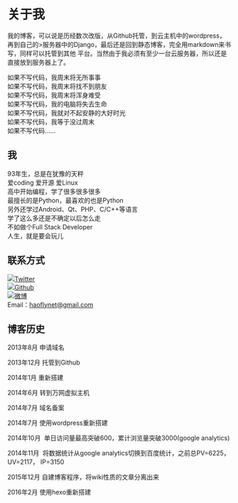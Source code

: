 # 关于我
我的博客，可以说是历经数次改版，从Github托管，到云主机中的wordpress，再到自己的>服务器中的Django，最后还是回到静态博客，完全用markdown来书写，同样可以托管到其他
平台。当然由于我必须有至少一台云服务器，所以还是直接放到服务器上了。

如果不写代码，我周末将无所事事  
如果不写代码，我周末将找不到朋友  
如果不写代码，我周末将浑身难受  
如果不写代码，我的电脑将失去生命  
如果不写代码，我就对不起安静的大好时光  
如果不写代码，我等于没过周末  
如果不写代码……  

## 我

93年生，总是在犹豫的天秤  
爱coding  爱开源  爱Linux  
高中开始编程，学了很多很多很多  
最擅长的是Python，最喜欢的也是Python  
另外还学过Android、Qt、PHP、C/C++等语言  
学了这么多还是不确定以后怎么走  
不如做个Full Stack Developer  
人生，就是要会玩儿  

## 联系方式

![](http://ipp0tsuk0.qiniudn.com/wp-content/uploads/2013/07/twitter.png)[Twitter](https://twitter.com/haofly)  
![](http://ipp0tsuk0.qiniudn.com/wp-content/uploads/2013/07/github.png)[Github](https://github.com/haoflynet)  
![](http://ipp0tsuk0.qiniudn.com/wp-content/uploads/2013/07/weibo.png)[微博](http://weibo.com/haoflynet)  
Email：haoflynet@gmail.com

## 博客历史

2013年8月 申请域名

2013年12月 托管到Github

2014年1月  重新搭建

2014年6月 转到万网虚拟主机

2014年7月 域名备案

2014年7月 使用wordpress重新搭建

2014年10月  单日访问量最高突破600，累计浏览量突破3000(google analytics)

2014年11月  将数据统计从google analytics切换到百度统计，之前总PV=6225，UV=2117，
IP=3150

2015年12月 自建博客程序，将wiki性质的文章分离出来

2016年2月  使用hexo重新搭建

